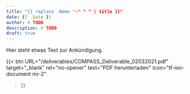 ```yaml
---
title: "{{ replace .Name "-" " " | title }}"
date: {{ .Date }}
author: # TODO
description: # TODO
draft: true
---
```


Hier steht etwas Text zur Ankündigung.


{{< btn
        URL="/deliverables/COMPASS_Deliverable_02032021.pdf"
        target="_blank"
        rel="no-opener"
        text="PDF herunterladen"
        icon="tf-ion-document mr-2"
>}}
